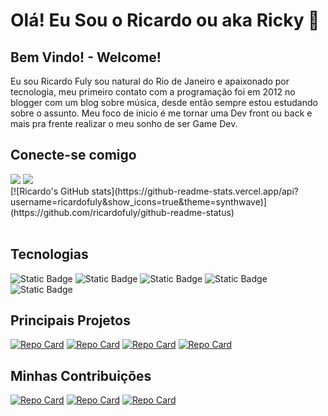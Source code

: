 <div>
    <h1>Olá! Eu Sou o Ricardo ou aka Ricky 🖖</h1>
    <h2>Bem Vindo! - Welcome!  </h2>
    <p> 
        Eu sou Ricardo Fuly sou natural do Rio de Janeiro e apaixonado por tecnologia, meu primeiro contato com a programação foi em 2012 no blogger com um blog sobre música, desde então sempre estou estudando sobre o assunto. Meu foco de inicio é me tornar uma Dev front ou back e mais pra frente realizar o meu sonho de ser Game Dev.
    </p>
</div>

   <h2>Conecte-se comigo</h2>
   <a href="https://www.linkedin.com/in/ricardofuly/" target="_blank"><img src="https://img.shields.io/badge/-LinkedIn-%230077B5?style=for-the-badge&logo=linkedin&logoColor=white" target="_blank"></a> 
    <a href = "mailto:lricardofs@gmail.com"><img src="https://img.shields.io/badge/-Gmail-%23333?style=for-the-badge&logo=gmail&logoColor=white" target="_blank"></a>

  <br>
    <div align="center">
    </div>
    [![Ricardo's GitHub stats](https://github-readme-stats.vercel.app/api?username=ricardofuly&show_icons=true&theme=synthwave)] (https://github.com/ricardofuly/github-readme-status)

  <div style="display: inline_block"><br>
        <h2>Tecnologias</h2>
        <img alt="Static Badge" src="https://img.shields.io/badge/HTML5-orange?style=for-the-badge"> 
        <img alt="Static Badge" src="https://img.shields.io/badge/CSS3-blue?style=for-the-badge">
        <img alt="Static Badge" src="https://img.shields.io/badge/JAVASCRIPT-yellow?style=for-the-badge">
        <img alt="Static Badge" src="https://img.shields.io/badge/REACT-lightblue?style=for-the-badge">
        <img alt="Static Badge" src="https://img.shields.io/badge/REACT%20NATIVE-lightblue?style=for-the-badge">
  </div>

## Principais Projetos
[![Repo Card](https://github-readme-stats.vercel.app/api/pin/?username=ricardofuly&repo=Codificador-de-Mensagens&bg_color=000&border_color=30A3DC&show_icons=true&icon_color=30A3DC&title_color=E94D5F&text_color=FFF)](https://github.com/ricardofuly/Codificador-de-Mensagens)
[![Repo Card](https://github-readme-stats.vercel.app/api/pin/?username=ricardofuly&repo=gameflix&bg_color=000&border_color=30A3DC&show_icons=true&icon_color=30A3DC&title_color=E94D5F&text_color=FFF)](https://github.com/ricardofuly/gameflix)
[![Repo Card](https://github-readme-stats.vercel.app/api/pin/?username=ricardofuly&repo=jogo-da-velha&bg_color=000&border_color=30A3DC&show_icons=true&icon_color=30A3DC&title_color=E94D5F&text_color=FFF)](https://github.com/ricardofuly/jogo-da-velha)
[![Repo Card](https://github-readme-stats.vercel.app/api/pin/?username=ricardofuly&repo=DioShop&bg_color=000&border_color=30A3DC&show_icons=true&icon_color=30A3DC&title_color=E94D5F&text_color=FFF)](https://github.com/ricardofuly/DioShop)

## Minhas Contribuições
[![Repo Card](https://github-readme-stats.vercel.app/api/pin/?username=ricardofuly&repo=dio-lab-open-source&bg_color=000&border_color=30A3DC&show_icons=true&icon_color=30A3DC&title_color=E94D5F&text_color=FFF)](thhps://github.com/ricardofuly/dio-lab-open-source)
[![Repo Card](https://github-readme-stats.vercel.app/api/pin/?username=mentoria-grupo7&repo=abracaAe&bg_color=000&border_color=30A3DC&show_icons=true&icon_color=30A3DC&title_color=E94D5F&text_color=FFF)](thhps://github.com/mentoria-grupo7/abracaAe)
[![Repo Card](https://github-readme-stats.vercel.app/api/pin/?username=mentoria-grupo7&repo=landingPage&bg_color=000&border_color=30A3DC&show_icons=true&icon_color=30A3DC&title_color=E94D5F&text_color=FFF)](thhps://github.com/mentoria-grupo7/landingPage)
